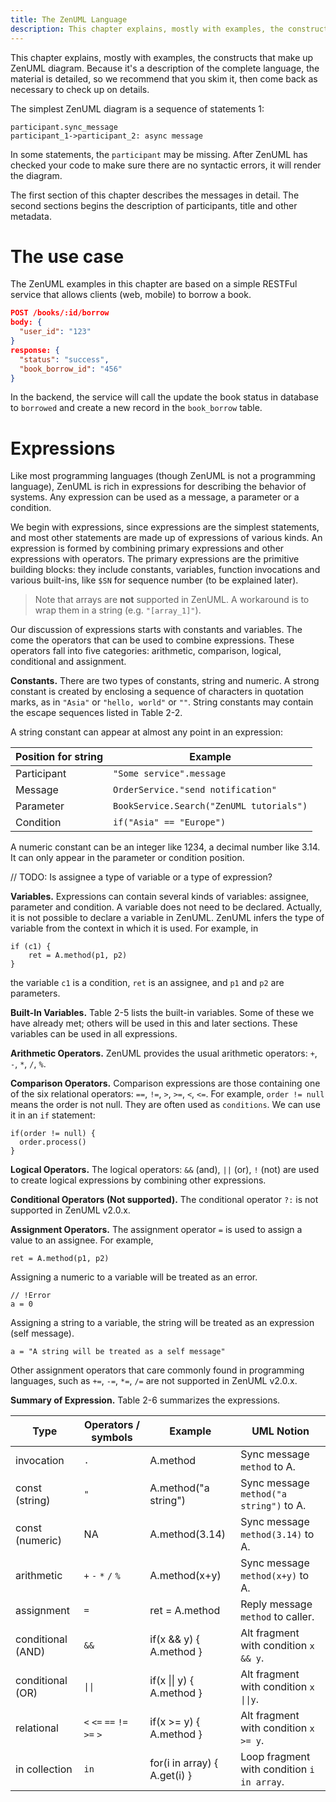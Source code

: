 ```yaml
---
title: The ZenUML Language
description: This chapter explains, mostly with examples, the constructs that make up ZenUML diagram.
---
```


This chapter explains, mostly with examples, the constructs that make up ZenUML diagram. Because it's
a description of the complete language, the material is detailed, so we recommend that you skim it,
then come back as necessary to check up on details.

The simplest ZenUML diagram is a sequence of statements 1:

```
participant.sync_message
participant_1->participant_2: async message
```

In some statements, the `participant` may be missing. After ZenUML has checked your code to make sure
there are no syntactic errors, it will render the diagram.

The first section of this chapter describes the messages in detail. The second sections begins the
description of participants, title and other metadata.

# The use case

The ZenUML examples in this chapter are based on a simple RESTFul service that allows clients (web, mobile)
to borrow a book.

```json
POST /books/:id/borrow
body: {
  "user_id": "123"
}
response: {
  "status": "success",
  "book_borrow_id": "456"
}
```

In the backend, the service will call the update the book status in database to `borrowed` and create
a new record in the `book_borrow` table.

# Expressions

Like most programming languages (though ZenUML is not a programming language), ZenUML is rich in expressions
for describing the behavior of systems. Any expression can be used as a message, a parameter or a condition.

We begin with expressions, since expressions are the simplest statements, and most other statements are made
up of expressions of various kinds. An expression is formed by combining primary expressions and other
expressions with operators. The primary expressions are the primitive building blocks: they include constants,
variables, function invocations and various built-ins, like `$SN` for sequence number (to be explained later).

> Note that arrays are **not** supported in ZenUML. A workaround is to wrap them in a string (e.g. `"[array_1]"`).

Our discussion of expressions starts with constants and variables. The come the operators that can be used to
combine expressions. These operators fall into five categories: arithmetic, comparison, logical, conditional
and assignment.

**Constants.** There are two types of constants, string and numeric. A strong constant is created by enclosing
a sequence of characters in quotation marks, as in `"Asia"` or `"hello, world"` or `""`. String constants may contain
the escape sequences listed in Table 2-2.

A string constant can appear at almost any point in an expression:

| Position for string | Example                                  |
|---------------------|------------------------------------------|
| Participant         | `"Some service".message`                 |
| Message             | `OrderService."send notification"`       |
| Parameter           | `BookService.Search("ZenUML tutorials")` |
| Condition           | `if("Asia" == "Europe")`                 |

A numeric constant can be an integer like 1234, a decimal number like 3.14. It can only appear in the parameter
or condition position.

// TODO: Is assignee a type of variable or a type of expression?

**Variables.** Expressions can contain several kinds of variables: assignee, parameter and condition. A variable
does not need to be declared. Actually, it is not possible to declare a variable in ZenUML. ZenUML infers the
type of variable from the context in which it is used. For example, in
```
if (c1) {
    ret = A.method(p1, p2)
}
```
the variable `c1` is a condition, `ret` is an assignee, and `p1` and `p2` are parameters. 

**Built-In Variables.** Table 2-5 lists the built-in variables. Some of these we have already met; others will 
be used in this and later sections. These variables can be used in all expressions.

**Arithmetic Operators.** ZenUML provides the usual arithmetic operators: `+`, `-`, `*`, `/`, `%`.

**Comparison Operators.** Comparison expressions are those containing one of the six relational operators:
`==`, `!=`, `>`, `>=`, `<`, `<=`.  For example, `order != null` means the order is not null. They are often 
used as `conditions`. We can use it in an `if` statement:

```zenuml
if(order != null) {
  order.process()
}
```

**Logical Operators.** The logical operators: `&&` (and), `||` (or), `!` (not) are used to create logical
expressions by combining other expressions.

**Conditional Operators (Not supported).** The conditional operator `?:` is not supported in ZenUML v2.0.x.

**Assignment Operators.** The assignment operator `=` is used to assign a value to an assignee. For example,
```zenuml
ret = A.method(p1, p2)
```
Assigning a numeric to a variable will be treated as an error.
```zenuml
// !Error
a = 0
```
Assigning a string to a variable, the string will be treated as an expression (self message).
```zenuml
a = "A string will be treated as a self message"
```
Other assignment operators that care commonly found in programming languages, such as `+=`, `-=`, `*=`, `/=` 
are not supported in ZenUML v2.0.x.

**Summary of Expression.** Table 2-6 summarizes the expressions.

| Type              | Operators / symbols         | Example                           | UML Notion                                                |
|-------------------|-----------------------------|-----------------------------------|-----------------------------------------------------------|
| invocation        | `.`                         | A.method                          | Sync message `method` to A.                               |
| const (string)    | `"`                         | A.method("a string")              | Sync message `method("a string")` to A.                   |
| const (numeric)   | NA                          | A.method(3.14)                    | Sync message `method(3.14)` to A.                         |
| arithmetic        | `+` `-` `*` `/` `%`         | A.method(x+y)                     | Sync message `method(x+y)` to A.                          |
| assignment        | `=`                         | ret = A.method                    | Reply message `method` to caller.                         |
| conditional (AND) | `&&`                        | if(x && y) { A.method }           | Alt fragment with condition `x && y`.                     |
| conditional (OR)  | <code>&#124;&#124;</code>   | if(x &#124;&#124; y) { A.method } | Alt fragment with condition <code>x &#124;&#124;y</code>. |
| relational        | `<` `<=` `==` `!=` `>=` `>` | if(x >= y) { A.method }           | Alt fragment with condition `x >= y`.                     |
| in collection     | `in`                        | for(i in array) { A.get(i) }      | Loop fragment with condition `i in array`.                |
